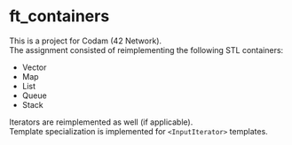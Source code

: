 # ft_containers

This is a project for Codam (42 Network). <br>
The assignment consisted of reimplementing the following STL containers:
- Vector
- Map
- List
- Queue
- Stack

Iterators are reimplemented as well (if applicable). <br>
Template specialization is implemented for `<InputIterator>` templates.
